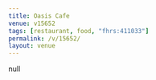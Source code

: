```yaml
---
title: Oasis Cafe
venue: v15652
tags: [restaurant, food, "fhrs:411033"]
permalink: /v/15652/
layout: venue
---
```

null